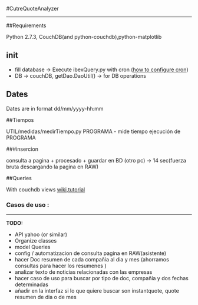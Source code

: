#CutreQuoteAnalyzer

---

##Requirements

Python 2.7.3, CouchDB(and python-couchdb),python-matplotlib


## init

* fill database -> Execute ibexQuery.py with cron
([how to configure cron](http://www.codigonomada.com/como-anadir-tareas-programadas-con-cron-linux/))
* DB -> couchDB, getDao.DaoUtil() -> for DB operations


## Dates

Dates are in format dd/mm/yyyy-hh:mm


##Tiempos

UTIL/medidas/medirTiempo.py PROGRAMA - mide tiempo ejecución de PROGRAMA

###insercion

consulta a pagina + procesado + guardar en BD (otro pc) -> 14 sec(fuerza bruta descargando la pagina en RAW)


##Queries

With couchdb views
[wiki](http://wiki.apache.org/couchdb/Introduction_to_CouchDB_views),[tutorial](http://guide.couchdb.org/draft/views.html)

### Casos de uso :


---

**TODO:**

* API yahoo (or similar)
* Organize classes
* model Queries
* config / automatizacion de consulta pagina en RAW(asistente)
* hacer Doc resumen de cada compañia al dia y mes (ahorramos consultas para hacer los resumenes )
* analizar texto de noticias relacionadas con las empresas
* hacer caso de uso para buscar por tipo de doc, compañia y dos fechas determinadas
* añadir en la interfaz si lo que quiere buscar son instantquote, quote resumen de dia o de mes 
